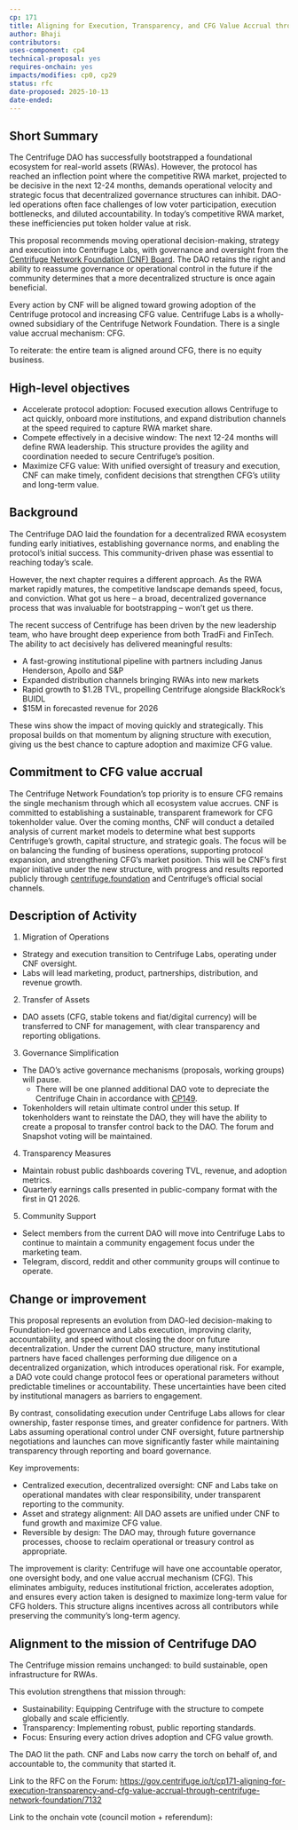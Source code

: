 ```yaml
---
cp: 171
title: Aligning for Execution, Transparency, and CFG Value Accrual through Centrifuge Network Foundation 
author: Bhaji
contributors: 
uses-component: cp4
technical-proposal: yes
requires-onchain: yes
impacts/modifies: cp0, cp29
status: rfc
date-proposed: 2025-10-13
date-ended: 
---
```


## Short Summary

The Centrifuge DAO has successfully bootstrapped a foundational ecosystem for real-world assets (RWAs). However, the protocol has reached an inflection point where the competitive RWA market, projected to be decisive in the next 12-24 months, demands operational velocity and strategic focus that decentralized governance structures can inhibit. DAO-led operations often face challenges of low voter participation, execution bottlenecks, and diluted accountability. In today’s competitive RWA market, these inefficiencies put token holder value at risk.

This proposal recommends moving operational decision-making, strategy and execution into Centrifuge Labs, with governance and oversight from the [Centrifuge Network Foundation (CNF) Board](https://www.centrifuge.foundation/#board). The DAO retains the right and ability to reassume governance or operational control in the future if the community determines that a more decentralized structure is once again beneficial.

Every action by CNF will be aligned toward growing adoption of the Centrifuge protocol and increasing CFG value. Centrifuge Labs is a wholly-owned subsidiary of the Centrifuge Network Foundation. There is a single value accrual mechanism: CFG.

To reiterate: the entire team is aligned around CFG, there is no equity business.

## High-level objectives

* Accelerate protocol adoption: Focused execution allows Centrifuge to act quickly, onboard more institutions, and expand distribution channels at the speed required to capture RWA market share.
* Compete effectively in a decisive window: The next 12-24 months will define RWA leadership. This structure provides the agility and coordination needed to secure Centrifuge’s position.
* Maximize CFG value: With unified oversight of treasury and execution, CNF can make timely, confident decisions that strengthen CFG’s utility and long-term value.

## Background

The Centrifuge DAO laid the foundation for a decentralized RWA ecosystem funding early initiatives, establishing governance norms, and enabling the protocol’s initial success. This community-driven phase was essential to reaching today’s scale.

However, the next chapter requires a different approach. As the RWA market rapidly matures, the competitive landscape demands speed, focus, and conviction. What got us here – a broad, decentralized governance process that was invaluable for bootstrapping – won’t get us there.

The recent success of Centrifuge has been driven by the new leadership team, who have brought deep experience from both TradFi and FinTech. The ability to act decisively has delivered meaningful results:

* A fast-growing institutional pipeline with partners including Janus Henderson, Apollo and S&P
* Expanded distribution channels bringing RWAs into new markets
* Rapid growth to $1.2B TVL, propelling Centrifuge alongside BlackRock’s BUIDL
* $15M in forecasted revenue for 2026

These wins show the impact of moving quickly and strategically. This proposal builds on that momentum by aligning structure with execution, giving us the best chance to capture adoption and maximize CFG value.

## Commitment to CFG value accrual

The Centrifuge Network Foundation’s top priority is to ensure CFG remains the single mechanism through which all ecosystem value accrues. CNF is committed to establishing a sustainable, transparent framework for CFG tokenholder value. Over the coming months, CNF will conduct a detailed analysis of current market models to determine what best supports Centrifuge’s growth, capital structure, and strategic goals. The focus will be on balancing the funding of business operations, supporting protocol expansion, and strengthening CFG’s market position. This will be CNF’s first major initiative under the new structure, with progress and results reported publicly through [centrifuge.foundation](https://www.centrifuge.foundation/) and Centrifuge’s official social channels.

## Description of Activity

1. Migration of Operations

  * Strategy and execution transition to Centrifuge Labs, operating under CNF oversight.
  * Labs will lead marketing, product, partnerships, distribution, and revenue growth.

2. Transfer of Assets

  * DAO assets (CFG, stable tokens and fiat/digital currency) will be transferred to CNF for management, with clear transparency and reporting obligations.

3. Governance Simplification

  * The DAO’s active governance mechanisms (proposals, working groups) will pause.
    * There will be one planned additional DAO vote to depreciate the Centrifuge Chain in accordance with [CP149](https://github.com/centrifuge/cps/blob/main/cps/CP149/CP149.md).
  * Tokenholders will retain ultimate control under this setup. If tokenholders want to reinstate the DAO, they will have the ability to create a proposal to transfer control back to the DAO. The forum and Snapshot voting will be maintained.

4. Transparency Measures

  * Maintain robust public dashboards covering TVL, revenue, and adoption metrics.
  * Quarterly earnings calls presented in public-company format with the first in Q1 2026.

5. Community Support

  * Select members from the current DAO will move into Centrifuge Labs to continue to maintain a community engagement focus under the marketing team.
  * Telegram, discord, reddit and other community groups will continue to operate.

## Change or improvement

This proposal represents an evolution from DAO-led decision-making to Foundation-led governance and Labs execution, improving clarity, accountability, and speed without closing the door on future decentralization. Under the current DAO structure, many institutional partners have faced challenges performing due diligence on a decentralized organization, which introduces operational risk. For example, a DAO vote could change protocol fees or operational parameters without predictable timelines or accountability. These uncertainties have been cited by institutional managers as barriers to engagement.

By contrast, consolidating execution under Centrifuge Labs allows for clear ownership, faster response times, and greater confidence for partners. With Labs assuming operational control under CNF oversight, future partnership negotiations and launches can move significantly faster while maintaining transparency through reporting and board governance.

Key improvements:

* Centralized execution, decentralized oversight: CNF and Labs take on operational mandates with clear responsibility, under transparent reporting to the community.
* Asset and strategy alignment: All DAO assets are unified under CNF to fund growth and maximize CFG value.
* Reversible by design: The DAO may, through future governance processes, choose to reclaim operational or treasury control as appropriate.

The improvement is clarity: Centrifuge will have one accountable operator, one oversight body, and one value accrual mechanism (CFG). This eliminates ambiguity, reduces institutional friction, accelerates adoption, and ensures every action taken is designed to maximize long-term value for CFG holders. This structure aligns incentives across all contributors while preserving the community’s long-term agency.

## Alignment to the mission of Centrifuge DAO

The Centrifuge mission remains unchanged: to build sustainable, open infrastructure for RWAs.

This evolution strengthens that mission through:

* Sustainability: Equipping Centrifuge with the structure to compete globally and scale efficiently.
* Transparency: Implementing robust, public reporting standards.
* Focus: Ensuring every action drives adoption and CFG value growth.

The DAO lit the path. CNF and Labs now carry the torch on behalf of, and accountable to, the community that started it.


Link to the RFC on the Forum: https://gov.centrifuge.io/t/cp171-aligning-for-execution-transparency-and-cfg-value-accrual-through-centrifuge-network-foundation/7132

Link to the onchain vote (council motion + referendum): 

